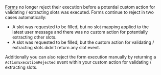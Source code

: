 [Forms](forms.mdx) no longer reject their execution before a potential custom 
action for validating / extracting slots was executed. 
Forms continue to reject in two cases automatically:
- A slot was requested to be filled, but no slot mapping applied to the latest user
  message and there was no custom action for potentially extracting other slots.
- A slot was requested to be filled, but the custom action for validating / extracting
  slots didn't return any slot event.
  
Additionally you can also reject the form execution manually by returning a 
`ActionExecutionRejected` event within your custom action for validating / extracting 
slots.
